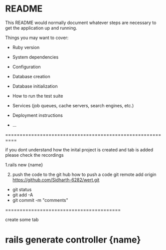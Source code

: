 # README

This README would normally document whatever steps are necessary to get the
application up and running.

Things you may want to cover:

* Ruby version

* System dependencies

* Configuration

* Database creation

* Database initialization

* How to run the test suite

* Services (job queues, cache servers, search engines, etc.)

* Deployment instructions

* ...

==========================================================

if you dont understand how the inital project is created and tab is added please check the recordings



1.rails new  {name}

2. push the code to the git hub
 how to push a code
 git remote add origin https://github.com/Sidharth-6282/wert.git

 * git status
 * git add -A
 * git commit -m "comments"

 ========================================

 create some tab

 # rails generate controller {name}
